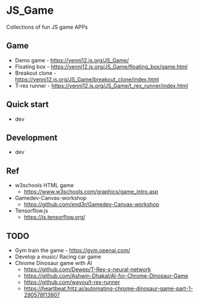 # JS_Game
Collections of fun JS game APPs 

## Game 
- Demo game - https://yennj12.js.org/JS_Game/
- Floating box - https://yennj12.js.org/JS_Game/floating_box/game.html
- Breakout clone - https://yennj12.js.org/JS_Game/breakout_clone/index.html
- T-rex runner - https://yennj12.js.org/JS_Game/t_rex_runner/index.html

## Quick start
- dev 

## Development 
- dev 

## Ref
- w3schools HTML game  
	- https://www.w3schools.com/graphics/game_intro.asp
- Gamedev-Canvas-workshop
	- https://github.com/end3r/Gamedev-Canvas-workshop
- Tensorflow.js 
	- https://js.tensorflow.org/
	
## TODO 
- Gym train the game - https://gym.openai.com/
- Develop a music/ Racing car game
- Chrome Dinosaur game with AI  
	- https://github.com/Dewep/T-Rex-s-neural-network
	- https://github.com/Ashwin-Dhakal/AI-for-Chrome-Dinosaur-Game
	- https://github.com/wayou/t-rex-runner
	- https://heartbeat.fritz.ai/automating-chrome-dinosaur-game-part-1-290578f13907